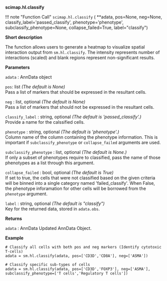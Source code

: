 **scimap.hl.classify**

!!! note "Function Call"
    `scimap.hl.classify` (
      **adata, 
      pos=None, neg=None, 
      classify_label='passed_classify', 
      phenotype='phenotype', subclassify_phenotype=None, 
      collapse_failed=True, label="classify")

**Short description**

The function allows users to generate a heatmap to visualize spatial interaction output from
`sm.hl.classify`. The intensity represents number of interactions (scaled) 
and blank regions represent non-significant results.

**Parameters**

`adata` : AnnData object  

`pos`: list *(The default is None)*  
Pass a list of markers that should be expressed in the resultant cells.

`neg` : list, optional *(The default is None)*   
Pass a list of markers that should not be expressed in the resultant cells.

`classify_label` : string, optional *(The default is 'passed_classify'.)*  
Provide a name for the calssified cells. 

`phenotype` : string, optional *(The default is 'phenotype'.)*  
Column name of the column containing the phenotype information. 
This is important if `subclassify_phenotype` or `collapse_failed` arguments are used.
        
`subclassify_phenotype` : list, optional *(The default is None.)*  
If only a subset of phenotypes require to classified, pass the name of those phenotypes as a list
through this argument. 

`collapse_failed` : bool, optional *(The default is True)*  
If set to true, the cells that were not classified based on the given criteria will be
binned into a single category named 'failed_classify'. When False, the phenotype
inforamation for other cells will be borrowed from the `phenotype` argument. 

`label` : string, optional *(The default is "classify")*  
Key for the returned data, stored in `adata.obs`. 


**Returns**

`adata` : AnnData
Updated AnnData Object.

**Example**

```
# Classify all cells with both pos and neg markers (Identify cytotoxic T-cells)
adata = sm.hl.classify(adata, pos=['CD3D','CD8A'], neg=['ASMA'])

# Classify specific sub-types of cells
adata = sm.hl.classify(adata, pos=['CD3D','FOXP3'], neg=['ASMA'], subclassify_phenotype=['T cells','Regulatory T cells'])

```
